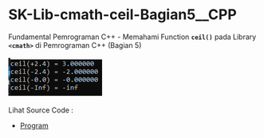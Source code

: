 # SK-Lib-cmath-ceil-Bagian5__CPP
Fundamental Pemrograman C++ - Memahami Function <code><b>ceil()</b></code> pada Library <code><b>&lt;cmath></b></code> di Pemrograman C++ (Bagian 5)<br><br>
<img src="https://github.com/RizkyKhapidsyah/SK-Lib-cmath-ceil-Bagian5__CPP/blob/master/SK-Lib-cmath-ceil-Bagian5__CPP/result/001.PNG"><br><br>
Lihat Source Code : <br>
- <a href="https://github.com/RizkyKhapidsyah/SK-Lib-cmath-ceil-Bagian5__CPP/blob/master/SK-Lib-cmath-ceil-Bagian5__CPP/Source.cpp">Program</a>
